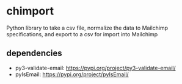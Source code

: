 # chimport
Python library to take a csv file, normalize the data to Mailchimp specifications, and export to a csv for import into Mailchimp

## dependencies

- py3-validate-email: https://pypi.org/project/py3-validate-email/
- pyIsEmail: https://pypi.org/project/pyIsEmail/
